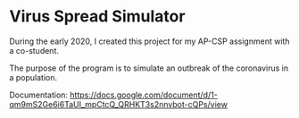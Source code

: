 # Virus Spread Simulator

During the early 2020, I created this project for my AP-CSP assignment with a co-student. 

The purpose of the program is to simulate an outbreak of the coronavirus in a population.

Documentation: https://docs.google.com/document/d/1-qm9mS2Ge6i6TaUI_mpCtcQ_QRHKT3s2nnvbot-cQPs/view
